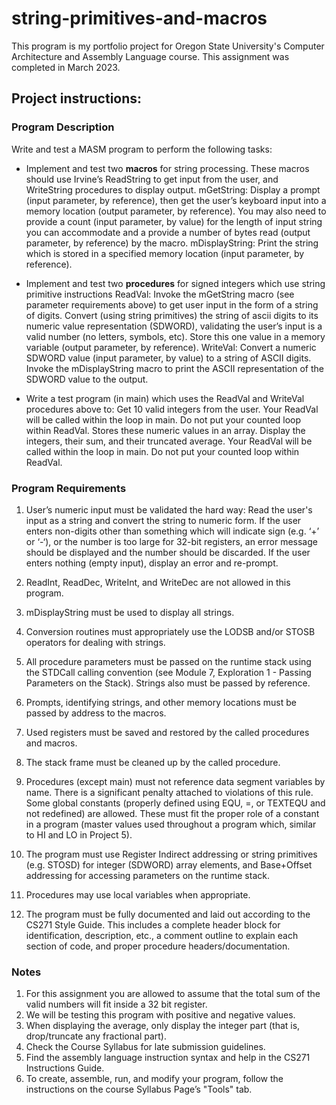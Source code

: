 # string-primitives-and-macros
This program is my portfolio project for Oregon State University's Computer Architecture and Assembly Language course. This assignment was completed in March 2023.

## Project instructions:
### Program Description
Write and test a MASM program to perform the following tasks:

- Implement and test two **macros** for string processing. These macros should use Irvine’s ReadString to get input from the user, and WriteString procedures to display output.
mGetString:  Display a prompt (input parameter, by reference), then get the user’s keyboard input into a memory location (output parameter, by reference). You may also need to provide a count (input parameter, by value) for the length of input string you can accommodate and a provide a number of bytes read (output parameter, by reference) by the macro.
mDisplayString:  Print the string which is stored in a specified memory location (input parameter, by reference).

- Implement and test two **procedures** for signed integers which use string primitive instructions
ReadVal: 
Invoke the mGetString macro (see parameter requirements above) to get user input in the form of a string of digits.
Convert (using string primitives) the string of ascii digits to its numeric value representation (SDWORD), validating the user’s input is a valid number (no letters, symbols, etc).
Store this one value in a memory variable (output parameter, by reference). 
WriteVal: 
Convert a numeric SDWORD value (input parameter, by value) to a string of ASCII digits.
Invoke the mDisplayString macro to print the ASCII representation of the SDWORD value to the output.

- Write a test program (in main) which uses the ReadVal and WriteVal procedures above to:
Get 10 valid integers from the user. Your ReadVal will be called within the loop in main. Do not put your counted loop within ReadVal.
Stores these numeric values in an array.
Display the integers, their sum, and their truncated average.
Your ReadVal will be called within the loop in main. Do not put your counted loop within ReadVal.

### Program Requirements
1. User’s numeric input must be validated the hard way:
Read the user's input as a string and convert the string to numeric form.
If the user enters non-digits other than something which will indicate sign (e.g. ‘+’ or ‘-‘), or the number is too large for 32-bit registers, an error message should be displayed and the number should be discarded.
If the user enters nothing (empty input), display an error and re-prompt.

2. ReadInt, ReadDec, WriteInt, and WriteDec are not allowed in this program.
  
3. mDisplayString must be used to display all strings.

4. Conversion routines must appropriately use the LODSB and/or STOSB operators for dealing with strings.

5. All procedure parameters must be passed on the runtime stack using the STDCall calling convention (see Module 7, Exploration 1 - Passing Parameters on the Stack). Strings also must be passed by reference.

6. Prompts, identifying strings, and other memory locations must be passed by address to the macros.

7. Used registers must be saved and restored by the called procedures and macros.

8. The stack frame must be cleaned up by the called procedure.

9. Procedures (except main) must not reference data segment variables by name. There is a significant penalty attached to violations of this rule.  Some global constants (properly defined using EQU, =, or TEXTEQU and not redefined) are allowed. These must fit the proper role of a constant in a program (master values used throughout a program which, similar to HI and LO in Project 5).

10. The program must use Register Indirect addressing or string primitives (e.g. STOSD) for integer (SDWORD) array elements, and Base+Offset addressing for accessing parameters on the runtime stack.

11. Procedures may use local variables when appropriate.

12. The program must be fully documented and laid out according to the CS271 Style Guide. This includes a complete header block for identification, description, etc., a comment outline to explain each section of code, and proper procedure headers/documentation.

### Notes
1. For this assignment you are allowed to assume that the total sum of the valid numbers will fit inside a 32 bit register.
2. We will be testing this program with positive and negative values.
3. When displaying the average, only display the integer part (that is, drop/truncate any fractional part).
4. Check the Course Syllabus for late submission guidelines.
5. Find the assembly language instruction syntax and help in the CS271 Instructions Guide.
6. To create, assemble, run,  and modify your program, follow the instructions on the course Syllabus Page’s "Tools" tab.
